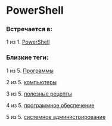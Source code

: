 # PowerShell

### Встречается в:

1 из 1. [PowerShell](../Компьютеры%20и%20софт/Программы/PowerShell.md)


### Близкие теги:

1 из 5. [Программы](../__tags/programmy.md)

2 из 5. [компьютеры](../__tags/kompytery.md)

3 из 5. [полезные рецепты](../__tags/poleznye_retsepty.md)

4 из 5. [программное обеспечение](../__tags/programmnoe_obespechenie.md)

5 из 5. [системное администрирование](../__tags/sistemnoe_administrirovanie.md)


